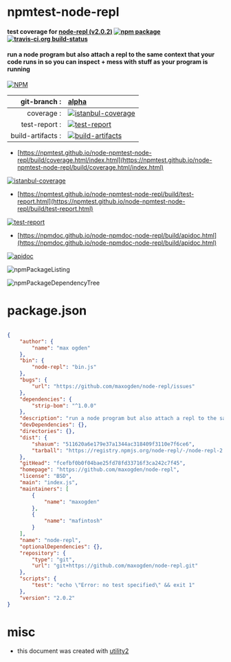 # npmtest-node-repl

#### test coverage for  [node-repl (v2.0.2)](https://github.com/maxogden/node-repl)  [![npm package](https://img.shields.io/npm/v/npmtest-node-repl.svg?style=flat-square)](https://www.npmjs.org/package/npmtest-node-repl) [![travis-ci.org build-status](https://api.travis-ci.org/npmtest/node-npmtest-node-repl.svg)](https://travis-ci.org/npmtest/node-npmtest-node-repl)

#### run a node program but also attach a repl to the same context that your code runs in so you can inspect + mess with stuff as your program is running

[![NPM](https://nodei.co/npm/node-repl.png?downloads=true&downloadRank=true&stars=true)](https://www.npmjs.com/package/node-repl)

| git-branch : | [alpha](https://github.com/npmtest/node-npmtest-node-repl/tree/alpha)|
|--:|:--|
| coverage : | [![istanbul-coverage](https://npmtest.github.io/node-npmtest-node-repl/build/coverage.badge.svg)](https://npmtest.github.io/node-npmtest-node-repl/build/coverage.html/index.html)|
| test-report : | [![test-report](https://npmtest.github.io/node-npmtest-node-repl/build/test-report.badge.svg)](https://npmtest.github.io/node-npmtest-node-repl/build/test-report.html)|
| build-artifacts : | [![build-artifacts](https://npmtest.github.io/node-npmtest-node-repl/glyphicons_144_folder_open.png)](https://github.com/npmtest/node-npmtest-node-repl/tree/gh-pages/build)|

- [https://npmtest.github.io/node-npmtest-node-repl/build/coverage.html/index.html](https://npmtest.github.io/node-npmtest-node-repl/build/coverage.html/index.html)

[![istanbul-coverage](https://npmtest.github.io/node-npmtest-node-repl/build/screenCapture.buildCi.browser.%252Ftmp%252Fbuild%252Fcoverage.lib.html.png)](https://npmtest.github.io/node-npmtest-node-repl/build/coverage.html/index.html)

- [https://npmtest.github.io/node-npmtest-node-repl/build/test-report.html](https://npmtest.github.io/node-npmtest-node-repl/build/test-report.html)

[![test-report](https://npmtest.github.io/node-npmtest-node-repl/build/screenCapture.buildCi.browser.%252Ftmp%252Fbuild%252Ftest-report.html.png)](https://npmtest.github.io/node-npmtest-node-repl/build/test-report.html)

- [https://npmdoc.github.io/node-npmdoc-node-repl/build/apidoc.html](https://npmdoc.github.io/node-npmdoc-node-repl/build/apidoc.html)

[![apidoc](https://npmdoc.github.io/node-npmdoc-node-repl/build/screenCapture.buildCi.browser.%252Ftmp%252Fbuild%252Fapidoc.html.png)](https://npmdoc.github.io/node-npmdoc-node-repl/build/apidoc.html)

![npmPackageListing](https://npmtest.github.io/node-npmtest-node-repl/build/screenCapture.npmPackageListing.svg)

![npmPackageDependencyTree](https://npmtest.github.io/node-npmtest-node-repl/build/screenCapture.npmPackageDependencyTree.svg)



# package.json

```json

{
    "author": {
        "name": "max ogden"
    },
    "bin": {
        "node-repl": "bin.js"
    },
    "bugs": {
        "url": "https://github.com/maxogden/node-repl/issues"
    },
    "dependencies": {
        "strip-bom": "^1.0.0"
    },
    "description": "run a node program but also attach a repl to the same context that your code runs in so you can inspect + mess with stuff as your program is running",
    "devDependencies": {},
    "directories": {},
    "dist": {
        "shasum": "511620a6e179e37a1344ac318409f3110e7f6ce6",
        "tarball": "https://registry.npmjs.org/node-repl/-/node-repl-2.0.2.tgz"
    },
    "gitHead": "fcefbf0b0f04bae25fd78fd33716f3ca242c7f45",
    "homepage": "https://github.com/maxogden/node-repl",
    "license": "BSD",
    "main": "index.js",
    "maintainers": [
        {
            "name": "maxogden"
        },
        {
            "name": "mafintosh"
        }
    ],
    "name": "node-repl",
    "optionalDependencies": {},
    "repository": {
        "type": "git",
        "url": "git+https://github.com/maxogden/node-repl.git"
    },
    "scripts": {
        "test": "echo \"Error: no test specified\" && exit 1"
    },
    "version": "2.0.2"
}
```



# misc
- this document was created with [utility2](https://github.com/kaizhu256/node-utility2)
